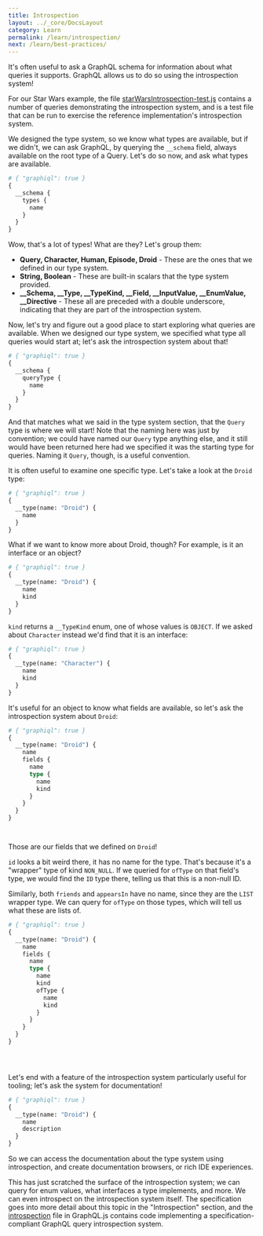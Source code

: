 ```yaml
---
title: Introspection
layout: ../_core/DocsLayout
category: Learn
permalink: /learn/introspection/
next: /learn/best-practices/
---
```


It's often useful to ask a GraphQL schema for information about what
queries it supports. GraphQL allows us to do so using the introspection
system!

For our Star Wars example, the file
[starWarsIntrospection-test.js](https://github.com/graphql/graphql-js/blob/master/src/__tests__/starWarsIntrospection-test.js)
contains a number of queries demonstrating the introspection system, and is a
test file that can be run to exercise the reference implementation's
introspection system.

We designed the type system, so we know what types are available, but if
we didn't, we can ask GraphQL, by querying the `__schema` field, always
available on the root type of a Query. Let's do so now, and ask what types
are available.

```graphql
# { "graphiql": true }
{
  __schema {
    types {
      name
    }
  }
}
```

Wow, that's a lot of types! What are they? Let's group them:

 - **Query, Character, Human, Episode, Droid** - These are the ones that we
defined in our type system.
 - **String, Boolean** - These are built-in scalars that the type system
provided.
 - **\_\_Schema, \_\_Type, \_\_TypeKind, \_\_Field, \_\_InputValue,
\_\_EnumValue, \_\_Directive** - These all are preceded with a double
underscore, indicating that they are part of the introspection system.

Now, let's try and figure out a good place to start exploring what queries are
available. When we designed our type system, we specified what type all queries
would start at; let's ask the introspection system about that!

```graphql
# { "graphiql": true }
{
  __schema {
    queryType {
      name
    }
  }
}
```

And that matches what we said in the type system section, that
the `Query` type is where we will start! Note that the naming here
was just by convention; we could have named our `Query` type anything
else, and it still would have been returned here had we specified it
was the starting type for queries. Naming it `Query`, though, is a useful
convention.

It is often useful to examine one specific type. Let's take a look at
the `Droid` type:

```graphql
# { "graphiql": true }
{
  __type(name: "Droid") {
    name
  }
}
```

What if we want to know more about Droid, though? For example, is it
an interface or an object?

```graphql
# { "graphiql": true }
{
  __type(name: "Droid") {
    name
    kind
  }
}
```

`kind` returns a `__TypeKind` enum, one of whose values is `OBJECT`. If
we asked about `Character` instead we'd find that it is an interface:

```graphql
# { "graphiql": true }
{
  __type(name: "Character") {
    name
    kind
  }
}
```

It's useful for an object to know what fields are available, so let's
ask the introspection system about `Droid`:

```graphql
# { "graphiql": true }
{
  __type(name: "Droid") {
    name
    fields {
      name
      type {
        name
        kind
      }
    }
  }
}




```

Those are our fields that we defined on `Droid`!

`id` looks a bit weird there, it has no name for the type. That's
because it's a "wrapper" type of kind `NON_NULL`. If we queried for
`ofType` on that field's type, we would find the `ID` type there,
telling us that this is a non-null ID.

Similarly, both `friends` and `appearsIn` have no name, since they are the
`LIST` wrapper type. We can query for `ofType` on those types, which will
tell us what these are lists of.

```graphql
# { "graphiql": true }
{
  __type(name: "Droid") {
    name
    fields {
      name
      type {
        name
        kind
        ofType {
          name
          kind
        }
      }
    }
  }
}





```

Let's end with a feature of the introspection system particularly useful
for tooling; let's ask the system for documentation!

```graphql
# { "graphiql": true }
{
  __type(name: "Droid") {
    name
    description
  }
}
```

So we can access the documentation about the type system using introspection,
and create documentation browsers, or rich IDE experiences.

This has just scratched the surface of the introspection system; we can
query for enum values, what interfaces a type implements, and more. We
can even introspect on the introspection system itself. The specification goes
into more detail about this topic in the "Introspection" section, and the [introspection](https://github.com/graphql/graphql-js/blob/master/src/type/introspection.js)
file in GraphQL.js contains code implementing a specification-compliant GraphQL
query introspection system.
